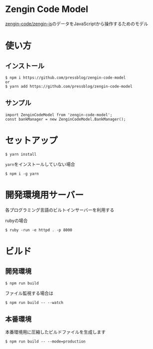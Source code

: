 # Zengin Code Model

[zengin-code/zengin-js](https://github.com/zengin-code/zengin-js)のデータをJavaScriptから操作するためのモデル

# 使い方

## インストール

```
$ npm i https://github.com/pressblog/zengin-code-model
or
$ yarn add https://github.com/pressblog/zengin-code-model
```

## サンプル

```
import ZenginCodeModel from 'zengin-code-model';
const bankManager = new ZenginCodeModel.BankManager();
```

# セットアップ

```
$ yarn install
```

`yarn`をインストールしていない場合

```
$ npm i -g yarn
```

# 開発環境用サーバー

各プログラミング言語のビルトインサーバーを利用する

rubyの場合

```
$ ruby -run -e httpd . -p 8000
```

# ビルド

## 開発環境

```
$ npm run build
```

ファイル監視する場合は

```
$ npm run build -- --watch
```

## 本番環境

本番環境用に圧縮したビルドファイルを生成します

```
$ npm run build -- --mode=production
```
